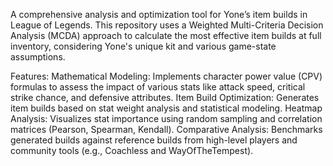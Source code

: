 A comprehensive analysis and optimization tool for Yone’s item builds in League of Legends. This repository uses a Weighted Multi-Criteria Decision Analysis (MCDA) approach to calculate the most effective item builds at full inventory, considering Yone's unique kit and various game-state assumptions.

Features:
Mathematical Modeling: Implements character power value (CPV) formulas to assess the impact of various stats like attack speed, critical strike chance, and defensive attributes.
Item Build Optimization: Generates item builds based on stat weight analysis and statistical modeling.
Heatmap Analysis: Visualizes stat importance using random sampling and correlation matrices (Pearson, Spearman, Kendall).
Comparative Analysis: Benchmarks generated builds against reference builds from high-level players and community tools (e.g., Coachless and WayOfTheTempest).
